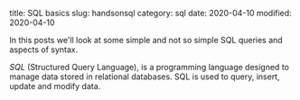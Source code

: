 title: SQL basics
slug: handsonsql
category: sql
date: 2020-04-10
modified: 2020-04-10


In this posts we'll look at some simple and not so simple SQL queries and aspects of syntax.

*SQL* (Structured Query Language), is a programming language designed to manage data stored in relational databases. SQL is used to query, insert, update and modify data.